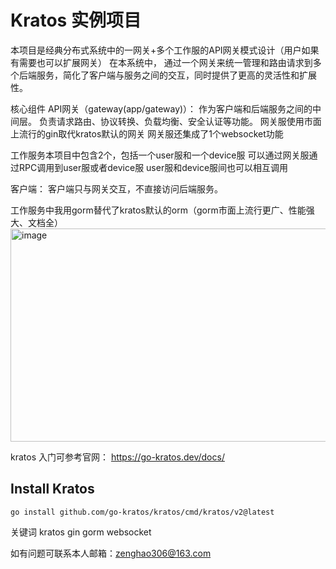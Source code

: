 # Kratos 实例项目

本项目是经典分布式系统中的一网关+多个工作服的API网关模式设计（用户如果有需要也可以扩展网关）
在本系统中， 通过一个网关来统一管理和路由请求到多个后端服务，简化了客户端与服务之间的交互，同时提供了更高的灵活性和扩展性。

核心组件
API网关（gateway(app/gateway)）：
作为客户端和后端服务之间的中间层。
负责请求路由、协议转换、负载均衡、安全认证等功能。
网关服使用市面上流行的gin取代kratos默认的网关
网关服还集成了1个websocket功能

工作服务本项目中包含2个，包括一个user服和一个device服
可以通过网关服通过RPC调用到user服或者device服
user服和device服间也可以相互调用

客户端：
客户端只与网关交互，不直接访问后端服务。

工作服务中我用gorm替代了kratos默认的orm（gorm市面上流行更广、性能强大、文档全）
<img width="755" height="341" alt="image" src="https://github.com/user-attachments/assets/e41e4125-9c28-49f7-9726-9b660993dc9f" />


kratos 入门可参考官网：
https://go-kratos.dev/docs/

## Install Kratos
```
go install github.com/go-kratos/kratos/cmd/kratos/v2@latest
```
关键词 kratos gin  gorm   websocket

如有问题可联系本人邮箱：zenghao306@163.com  
